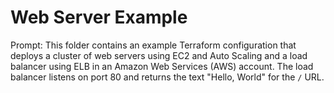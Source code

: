 # Web Server Example

Prompt: This folder contains an example Terraform configuration that deploys a cluster of web servers 
using EC2 and Auto Scaling and a load balancer using ELB in an Amazon Web Services (AWS) account. The load balancer listens on port 80 and returns the text "Hello, World" for the `/` URL.

